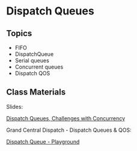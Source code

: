 # Dispatch Queues


## Topics
- FIFO
- DispatchQueue
- Serial queues
- Concurrent queues
- Dispatch QOS

## Class Materials

Slides:

[Dispatch Queues, Challenges with Concurrency](assets/concurrency2.key)


Grand Central Dispatch - Dispatch Queues & QOS:

[Dispatch Queue - Playground](assets/GCDPlay.playground)
